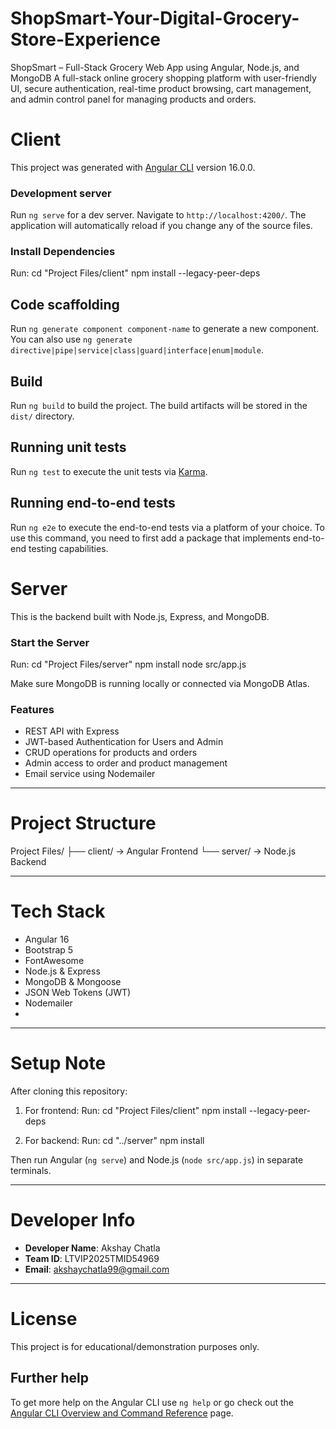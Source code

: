 # ShopSmart-Your-Digital-Grocery-Store-Experience
ShopSmart – Full-Stack Grocery Web App using Angular, Node.js, and MongoDB  A full-stack online grocery shopping platform with user-friendly UI, secure authentication, real-time product browsing, cart management, and admin control panel for managing products and orders.

# Client

This project was generated with [Angular CLI](https://github.com/angular/angular-cli) version 16.0.0.

### Development server

Run `ng serve` for a dev server. Navigate to `http://localhost:4200/`. The application will automatically reload if you change any of the source files.

### Install Dependencies
Run:
cd "Project Files/client"
npm install --legacy-peer-deps

## Code scaffolding

Run `ng generate component component-name` to generate a new component. You can also use `ng generate directive|pipe|service|class|guard|interface|enum|module`.

## Build

Run `ng build` to build the project. The build artifacts will be stored in the `dist/` directory.

## Running unit tests

Run `ng test` to execute the unit tests via [Karma](https://karma-runner.github.io).

## Running end-to-end tests

Run `ng e2e` to execute the end-to-end tests via a platform of your choice. To use this command, you need to first add a package that implements end-to-end testing capabilities.

# Server

This is the backend built with Node.js, Express, and MongoDB.

### Start the Server

Run:
cd "Project Files/server"
npm install
node src/app.js

Make sure MongoDB is running locally or connected via MongoDB Atlas.

### Features

- REST API with Express
- JWT-based Authentication for Users and Admin
- CRUD operations for products and orders
- Admin access to order and product management
- Email service using Nodemailer

---

# Project Structure

Project Files/
├── client/ → Angular Frontend
└── server/ → Node.js Backend

---

# Tech Stack

- Angular 16
- Bootstrap 5
- FontAwesome
- Node.js & Express
- MongoDB & Mongoose
- JSON Web Tokens (JWT)
- Nodemailer
- 
---

# Setup Note

After cloning this repository:

1. For frontend:
Run:
cd "Project Files/client"
npm install --legacy-peer-deps


2. For backend:
Run:
cd "../server"
npm install


Then run Angular (`ng serve`) and Node.js (`node src/app.js`) in separate terminals.

---

# Developer Info

- **Developer Name**: Akshay Chatla  
- **Team ID**: LTVIP2025TMID54969  
- **Email**: akshaychatla99@gmail.com

---

# License

This project is for educational/demonstration purposes only.

## Further help

To get more help on the Angular CLI use `ng help` or go check out the [Angular CLI Overview and Command Reference](https://angular.io/cli) page.



